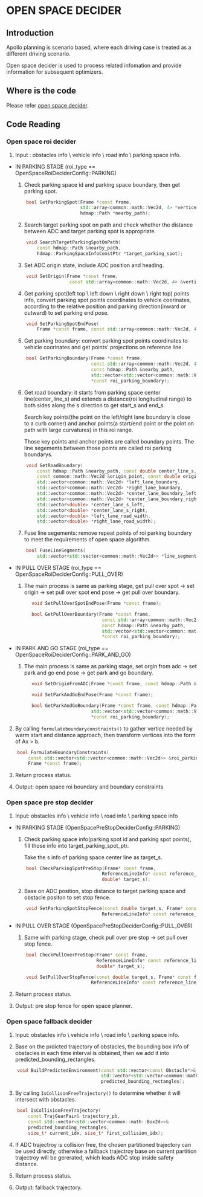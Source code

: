 # OPEN SPACE DECIDER

## Introduction

Apollo planning is scenario based, where each driving case is treated as a different driving scenario.

Open space decider is used to process related infomation and provide information for subsequent optimizers. 

## Where is the code

Please refer [open space decider](https://github.com/ApolloAuto/apollo/modules/planning/tasks/deciders/open_space_decider/open_space_roi_decider.cc).

## Code Reading

### Open space roi decider

1. Input : obstacles info \ vehicle info \ road info \ parking space info.

  - IN PARKING STAGE (roi_type == OpenSpaceRoiDeciderConfig::PARKING)

    1. Check parking space id and parking space boundary, then get parking spot.
    ```cpp
        bool GetParkingSpot(Frame *const frame,
                            std::array<common::math::Vec2d, 4> *vertices,
                            hdmap::Path *nearby_path);
    ```
    2. Search target parking spot on path and check whether the distance between ADC and target parking spot is appropriate.
    ```cpp
        void SearchTargetParkingSpotOnPath(
            const hdmap::Path &nearby_path,
            hdmap::ParkingSpaceInfoConstPtr *target_parking_spot);
    ``` 
    3. Set ADC origin state, include ADC position and heading.
    ```cpp
        void SetOrigin(Frame *const frame,
                        const std::array<common::math::Vec2d, 4> &vertices);
    ```

    4. Get parking spot(left top \ left down \ right down \ right top) points info, convert parking spot points coordinates to vehicle coorinates, according to the relative position and parking direction(inward or outward) to set parking end pose.

    ```cpp  
        void SetParkingSpotEndPose(
            Frame *const frame, const std::array<common::math::Vec2d, 4> &vertices);
    ```  
    5. Get parking boundary: convert parking spot points coordinates to vehicle coorinates and get points' projections on reference line.
    
    ```cpp
        bool GetParkingBoundary(Frame *const frame,
                                const std::array<common::math::Vec2d, 4> &vertices,
                                const hdmap::Path &nearby_path,
                                std::vector<std::vector<common::math::Vec2d>>
                                *const roi_parking_boundary);
    ```
    6. Get road boundary: it starts from parking space center line(center_line_s) and extends a distance(roi longitudinal range) to both sides along the s direction to get start_s and end_s. 
       
       Search key points(the point on the left/right lane boundary is close to a curb corner) and anchor points(a start/end point or the point on path with large curvatures) in this roi range. 
       
       Those key points and anchor points are called boundary points. The line segements between those points are called roi parking boundarys. 
    
    ```cpp
        void GetRoadBoundary(
            const hdmap::Path &nearby_path, const double center_line_s,
            const common::math::Vec2d &origin_point, const double origin_heading,
            std::vector<common::math::Vec2d> *left_lane_boundary,
            std::vector<common::math::Vec2d> *right_lane_boundary,
            std::vector<common::math::Vec2d> *center_lane_boundary_left,
            std::vector<common::math::Vec2d> *center_lane_boundary_right,
            std::vector<double> *center_lane_s_left,
            std::vector<double> *center_lane_s_right,
            std::vector<double> *left_lane_road_width,
            std::vector<double> *right_lane_road_width);
    ```
    7. Fuse line segements: remove repeat points of roi parking boundary to meet the requirements of open space algorithm.

    ```cpp
        bool FuseLineSegments(
            std::vector<std::vector<common::math::Vec2d>> *line_segments_vec);
    ```
  - IN PULL OVER STAGE (roi_type == OpenSpaceRoiDeciderConfig::PULL_OVER) 

    1. The main process is same as parking stage, get pull over spot -> set origin -> set pull over spot end pose -> get pull over boundary. 

    ```cpp 
          void SetPullOverSpotEndPose(Frame *const frame);
    ```

    ```cpp
          bool GetPullOverBoundary(Frame *const frame,
                                    const std::array<common::math::Vec2d, 4> &vertices,
                                    const hdmap::Path &nearby_path,
                                    std::vector<std::vector<common::math::Vec2d>>
                                    *const roi_parking_boundary);  
    ```                                                   
  - IN PARK AND GO STAGE (roi_type == OpenSpaceRoiDeciderConfig::PARK_AND_GO)

    1. The main process is same as parking stage, set orgin from adc -> set park and go end pose -> get park and go boundary. 

    ```cpp
          void SetOriginFromADC(Frame *const frame, const hdmap::Path &nearby_path);
    ```

    ```cpp
          void SetParkAndGoEndPose(Frame *const frame);
    ```

    ```cpp
          bool GetParkAndGoBoundary(Frame *const frame, const hdmap::Path &nearby_path,
                                std::vector<std::vector<common::math::Vec2d>>
                                *const roi_parking_boundary);
    ```
2. By calling ```formulateboundaryconstraints()``` to gather vertice needed by warm start and distance approach, then transform vertices into the form of Ax > b.

```cpp
    bool FormulateBoundaryConstraints(
        const std::vector<std::vector<common::math::Vec2d>> &roi_parking_boundary,
        Frame *const frame);
```
3. Return process status.

4. Output: open space roi boundary and boundary constraints 

### Open space pre stop decider

1. Input: obstacles info \ vehicle info \ road info \ parking space info

  - IN PARKING STAGE (OpenSpacePreStopDeciderConfig::PARKING)
    1. Check parking space info(parking spot id and parking spot points), fill those info into target_parking_spot_ptr. 
       
       Take the s info of parking space center line as target_s.

    ```cpp
        bool CheckParkingSpotPreStop(Frame* const frame,
                                    ReferenceLineInfo* const reference_line_info,
                                    double* target_s);
    ```
    2. Base on ADC position, stop distance to target parking space and obstacle positon to set stop fence.
      
    ```cpp
        void SetParkingSpotStopFence(const double target_s, Frame* const frame,
                                    ReferenceLineInfo* const reference_line_info);
    ```
  - IN PULL OVER STAGE (OpenSpacePreStopDeciderConfig::PULL_OVER)
    1. Same with parking stage, check pull over pre stop -> set pull over stop fence.

    ```cpp
        bool CheckPullOverPreStop(Frame* const frame,
                                  ReferenceLineInfo* const reference_line_info,
                                  double* target_s);
    ```

    ```cpp
        void SetPullOverStopFence(const double target_s, Frame* const frame,
                                ReferenceLineInfo* const reference_line_info);
    ```
2. Return process status.

3. Output: pre stop fence for open space planner.

### Open space fallback decider 
1. Input: obstacles info \ vehicle info \ road info \ parking space info.

2. Base on the prdicted trajectory of obstacles, the bounding box info of obstacles in each time interval is obtained, then we add it into predicted_bounding_rectangles.
```cpp
    void BuildPredictedEnvironment(const std::vector<const Obstacle*>& obstacles,
                                   std::vector<std::vector<common::math::Box2d>>&
                                   predicted_bounding_rectangles);
```
3. By calling ```IsCollisonFreeTrajectory()``` to determine whether it will intersect with obstacles.
```cpp
    bool IsCollisionFreeTrajectory(
        const TrajGearPair& trajectory_pb,
        const std::vector<std::vector<common::math::Box2d>>&
        predicted_bounding_rectangles,
        size_t* current_idx, size_t* first_collision_idx);
```
4. If ADC trajectroy is collision free, the chosen partitioned trajectory can be used directly, otherwise a fallback trajectroy base on current partition trajectroy will be gererated, which leads ADC stop inside safety distance.

5. Return process status.    

6. Output: fallback trajectory.